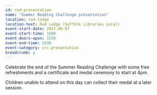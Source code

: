 ```yaml
---
id: red-presentation
name: "Summer Reading Challenge presentation"
location: red-lodge
location-text: Red Lodge (Suffolk Libraries Local)
event-start-date: 2017-09-07
event-start-time: 1600
event-doors-open: 1530
event-end-time: 1630
event-category: src-presentation
breadcrumb: y
---
```


Celebrate the end of the Summer Reading Challenge with some free refreshments and a certificate and medal ceremony to start at 4pm.

Children unable to attend on this day can collect their medal at a later session.
